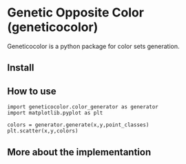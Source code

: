 # Genetic Opposite Color (geneticocolor)

Geneticocolor is a python package for color sets generation.

## Install

## How to use

```
import geneticocolor.color_generator as generator
import matplotlib.pyplot as plt

colors = generator.generate(x,y,point_classes)
plt.scatter(x,y,colors)

```

## More about the implementantion

